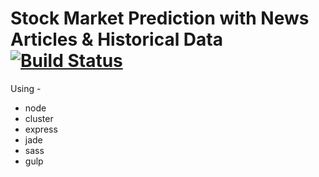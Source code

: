 # Stock Market Prediction with News Articles & Historical Data [![Build Status](https://travis-ci.org/maael/stock-market-prediction.png)](https://travis-ci.org/maael/stock-market-prediction)
Using -
- node
- cluster
- express
- jade
- sass
- gulp
